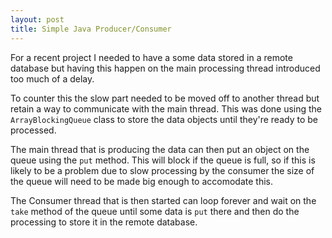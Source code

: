 ```yaml
---
layout: post
title: Simple Java Producer/Consumer
---
```


For a recent project I needed to have a some data stored in a remote database but having this happen on the main processing thread introduced too much of a delay.

To counter this the slow part needed to be moved off to another thread but retain a way to communicate with the main thread. This was done using the `ArrayBlockingQueue` class to store the data objects until they're ready to be processed.

The main thread that is producing the data can then put an object on the queue using the `put` method. This will block if the queue is full, so if this is likely to be a problem due to slow processing by the consumer the size of the queue will need to be made big enough to accomodate this.

The Consumer thread that is then started can loop forever and wait on the `take` method of the queue until some data is `put` there and then do the processing to store it in the remote database.
